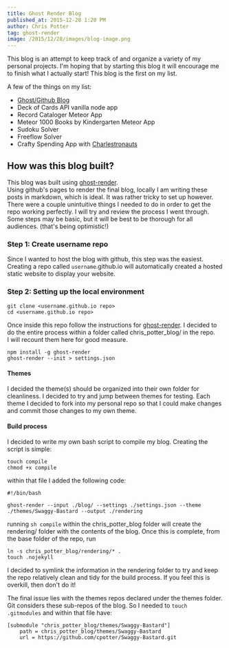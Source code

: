 ```yaml
---
title: Ghost Render Blog
published_at: 2015-12-28 1:20 PM
author: Chris Potter
tag: ghost-render
image: /2015/12/28/images/blog-image.png
---
```

This blog is an attempt to keep track of and organize a variety of my personal
projects.  I'm hoping that by starting this blog it will encourage me to finish
what I actually start!  This blog is the first on my list.

A few of the things on my list:
 - [Ghost/Github Blog](https://github.com/cpotter/cpotter.github.io)
 - Deck of Cards API vanilla node app
 - Record Cataloger Meteor App
 - Meteor 1000 Books by Kindergarten Meteor App
 - Sudoku Solver
 - Freeflow Solver
 - Crafty Spending App with [Charlestronauts](https://github.com/Charlestronauts)

## How was this blog built?
This blog was built using [ghost-render](https://github.com/mixu/ghost-render).  
Using github's pages to render the final blog, locally I am writing these posts
in markdown, which is ideal.  It was rather tricky to set up however.  There were
a couple unintuitive things I needed to do in order to get the repo working perfectly.
I will try and review the process I went through.  Some steps may be basic, but
it will be best to be thorough for all audiences. (that's being optimistic!)

### Step 1: Create username repo
Since I wanted to host the blog with github, this step was the easiest.  Creating
a repo called `username`.github.io will automatically created a hosted static website
to display your website.

### Step 2: Setting up the local environment
```
git clone <username.github.io repo>
cd <username.github.io repo>
```
Once inside this repo follow the instructions for [ghost-render](https://github.com/mixu/ghost-render).
I decided to do the entire process within a folder called chris_potter_blog/ in the repo.  
I will recount them here for good measure.

```
npm install -g ghost-render
ghost-render --init > settings.json
```

#### Themes
I decided the theme(s) should be organized into their own folder for cleanliness.
I decided to try and jump between themes for testing.  Each theme I decided to fork
into my personal repo so that I could make changes and commit those changes to my
own theme.

#### Build process
I decided to write my own bash script to compile my blog. Creating the script is
simple:

```
touch compile
chmod +x compile
```
within that file I added the following code:
```
#!/bin/bash

ghost-render --input ./blog/ --settings ./settings.json --theme ./themes/Swaggy-Bastard --output ./rendering
```
running `sh compile` within the chris_potter_blog folder will create the rendering/
folder with the contents of the blog.  Once this is complete, from the base folder
of the repo, run
```
ln -s chris_potter_blog/rendering/* .
touch .nojekyll
```

I decided to symlink the information in the rendering folder to try and keep the
repo relatively clean and tidy for the build process.  If you feel this is overkill,
then don't do it!

The final issue lies with the themes repos declared under the themes folder. Git
considers these sub-repos of the blog.  So I needed to `touch .gitmodules` and within
that file have:
```
[submodule "chris_potter_blog/themes/Swaggy-Bastard"]
    path = chris_potter_blog/themes/Swaggy-Bastard
    url = https://github.com/cpotter/Swaggy-Bastard.git
```
